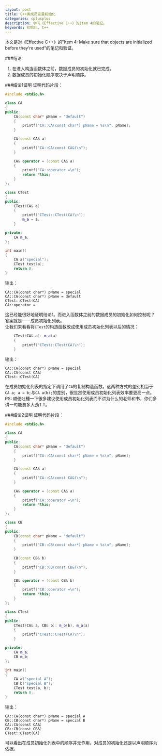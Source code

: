 ```yaml
---
layout: post
title: C++类成员变量初始化
categories: cplusplus
description: 学习《Effective C++》的Item 4的笔记。
keywords: 初始化, C++
---
```


本文是对《Effective C++》的"Item 4: Make sure that objects are initialized before they're used"的笔记和验证。

###结论
1. 在进入构造函数体之前，数据成员的初始化就已完成。
2. 数据成员的初始化顺序取决于声明顺序。

###结论1证明
证明代码片段：

```c++
#include <stdio.h>

class CA
{
public:
    CA(const char* pName = "default") 
    { 
        printf("CA::CA(const char*) pName = %s\n", pName); 
    }

    CA(const CA& a)
    {
        printf("CA::CA(const CA&)\n");
    }

    CA& operator = (const CA& a) 
    { 
        printf("CA::operator =\n"); 
        return *this;
    }
};

class CTest
{
public:
    CTest(CA& a)
    { 
        printf("CTest::CTest(CA)\n"); 
        m_a = a; 
    }

private:
    CA m_a;
};

int main()
{
    CA a("special");
    CTest test(a);
    return 0;
}
```

输出：

```
CA::CA(const char*) pName = special
CA::CA(const char*) pName = default
CTest::CTest(CA)
CA::operator =
```

这已经能很好地证明结论1。而进入函数体之前的数据成员的初始化如何控制呢？答案就是——成员初始化列表。  
让我们来看看将`CTest`的构造函数改成使用成员初始化列表以后的情况：

```c++
    CTest(CA& a): m_a(a)
    { 
        printf("CTest::CTest(CA)\n"); 
    }
```

输出：

```
CA::CA(const char*) pName = special
CA::CA(const CA&)
CTest::CTest(CA)
```

在成员初始化列表的指定下调用了`CA`的复制构造函数。这两种方式的差别相当于`CA a; a = b;`与`CA a(b);`的差别，很显然使用成员初始化列表效率要更高一点。  
PS: 顺便吐槽一下很多建议使用成员初始化列表而不讲为什么的老师和书，你们多讲一句能费多大劲T.T。

###结论2证明
证明代码片段：

```c++
#include <stdio.h>

class CA
{
public:
    CA(const char* pName = "default") 
    { 
        printf("CA::CA(const char*) pName = %s\n", pName); 
    }

    CA(const CA& a)
    {
        printf("CA::CA(const CA&)\n");
    }

    CA& operator = (const CA& a) 
    { 
        printf("CA::operator =\n"); 
        return *this;
    }
};

class CB
{
public:
    CB(const char* pName = "default")
    {
        printf("CB::CB(const char*) pName = %s\n", pName);
    }

    CB(const CB& b)
    {
        printf("CB::CB(const CB&)\n");
    }

    CB& operator = (const CB& b)
    {
        printf("CB::operator =\n");
        return *this;
    }
};

class CTest
{
public:
    CTest(CA& a, CB& b): m_b(b), m_a(a)
    { 
        printf("CTest::CTest(CA)\n"); 
    }

private:
    CA m_a;
    CB m_b;
};

int main()
{
    CA a("special A");
    CB b("special B");
    CTest test(a, b);
    return 0;
}
```

输出：

```
CA::CA(const char*) pName = special A
CB::CB(const char*) pName = special B
CA::CA(const CA&)
CB::CB(const CB&)
CTest::CTest(CA)
```

可以看出在成员初始化列表中的顺序并无作用，对成员的初始化还是以声明顺序为依据。
